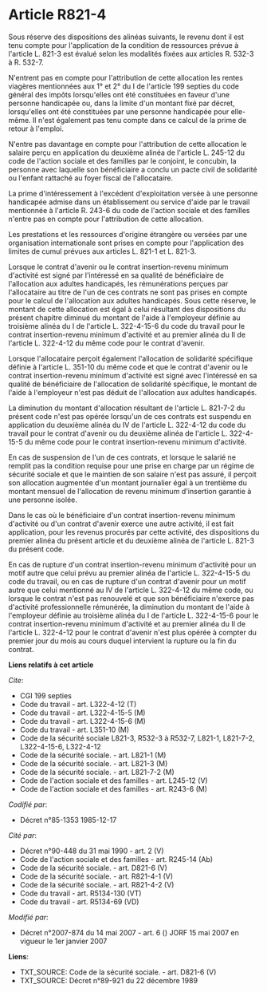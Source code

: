 # Article R821-4

Sous réserve des dispositions des alinéas suivants, le revenu dont il est tenu compte pour l'application de la condition de
ressources prévue à l'article L. 821-3 est évalué selon les modalités fixées aux articles R. 532-3 à R. 532-7.

N'entrent pas en compte pour l'attribution de cette allocation les rentes viagères mentionnées aux 1° et 2° du I de l'article
199 septies du code général des impôts lorsqu'elles ont été constituées en faveur d'une personne handicapée ou, dans la
limite d'un montant fixé par décret, lorsqu'elles ont été constituées par une personne handicapée pour elle-même. Il n'est
également pas tenu compte dans ce calcul de la prime de retour à l'emploi.

N'entre pas davantage en compte pour l'attribution de cette allocation le salaire perçu en application du deuxième alinéa de
l'article L. 245-12 du code de l'action sociale et des familles par le conjoint, le concubin, la personne avec laquelle son
bénéficiaire a conclu un pacte civil de solidarité ou l'enfant rattaché au foyer fiscal de l'allocataire.

La prime d'intéressement à l'excédent d'exploitation versée à une personne handicapée admise dans un établissement ou service
d'aide par le travail mentionnée à l'article R. 243-6 du code de l'action sociale et des familles n'entre pas en compte pour
l'attribution de cette allocation.

Les prestations et les ressources d'origine étrangère ou versées par une organisation internationale sont prises en compte
pour l'application des limites de cumul prévues aux articles L. 821-1 et L. 821-3.

Lorsque le contrat d'avenir ou le contrat insertion-revenu minimum d'activité est signé par l'intéressé en sa qualité de
bénéficiaire de l'allocation aux adultes handicapés, les rémunérations perçues par l'allocataire au titre de l'un de ces
contrats ne sont pas prises en compte pour le calcul de l'allocation aux adultes handicapés. Sous cette réserve, le montant
de cette allocation est égal à celui résultant des dispositions du présent chapitre diminué du montant de l'aide à
l'employeur définie au troisième alinéa du I de l'article L. 322-4-15-6 du code du travail pour le contrat insertion-revenu
minimum d'activité et au premier alinéa du II de l'article L. 322-4-12 du même code pour le contrat d'avenir.

Lorsque l'allocataire perçoit également l'allocation de solidarité spécifique définie à l'article L. 351-10 du même code et
que le contrat d'avenir ou le contrat insertion-revenu minimum d'activité est signé avec l'intéressé en sa qualité de
bénéficiaire de l'allocation de solidarité spécifique, le montant de l'aide à l'employeur n'est pas déduit de l'allocation
aux adultes handicapés.

La diminution du montant d'allocation résultant de l'article L. 821-7-2 du présent code n'est pas opérée lorsqu'un de ces
contrats est suspendu en application du deuxième alinéa du IV de l'article L. 322-4-12 du code du travail pour le contrat
d'avenir ou du deuxième alinéa de l'article L. 322-4-15-5 du même code pour le contrat insertion-revenu minimum d'activité.

En cas de suspension de l'un de ces contrats, et lorsque le salarié ne remplit pas la condition requise pour une prise en
charge par un régime de sécurité sociale et que le maintien de son salaire n'est pas assuré, il perçoit son allocation
augmentée d'un montant journalier égal à un trentième du montant mensuel de l'allocation de revenu minimum d'insertion
garantie à une personne isolée.

Dans le cas où le bénéficiaire d'un contrat insertion-revenu minimum d'activité ou d'un contrat d'avenir exerce une autre
activité, il est fait application, pour les revenus procurés par cette activité, des dispositions du premier alinéa du
présent article et du deuxième alinéa de l'article L. 821-3 du présent code.

En cas de rupture d'un contrat insertion-revenu minimum d'activité pour un motif autre que celui prévu au premier alinéa de
l'article L. 322-4-15-5 du code du travail, ou en cas de rupture d'un contrat d'avenir pour un motif autre que celui
mentionné au IV de l'article L. 322-4-12 du même code, ou lorsque le contrat n'est pas renouvelé et que son bénéficiaire
n'exerce pas d'activité professionnelle rémunérée, la diminution du montant de l'aide à l'employeur définie au troisième
alinéa du I de l'article L. 322-4-15-6 pour le contrat insertion-revenu minimum d'activité et au premier alinéa du II de
l'article L. 322-4-12 pour le contrat d'avenir n'est plus opérée à compter du premier jour du mois au cours duquel intervient
la rupture ou la fin du contrat.

**Liens relatifs à cet article**

_Cite_:

  - CGI 199 septies
  - Code du travail - art. L322-4-12 (T)
  - Code du travail - art. L322-4-15-5 (M)
  - Code du travail - art. L322-4-15-6 (M)
  - Code du travail - art. L351-10 (M)
  - Code de la sécurité sociale L821-3, R532-3 à R532-7, L821-1, L821-7-2, L322-4-15-6, L322-4-12
  - Code de la sécurité sociale. - art. L821-1 (M)
  - Code de la sécurité sociale. - art. L821-3 (M)
  - Code de la sécurité sociale. - art. L821-7-2 (M)
  - Code de l'action sociale et des familles - art. L245-12 (V)
  - Code de l'action sociale et des familles - art. R243-6 (M)

_Codifié par_:

  - Décret n°85-1353 1985-12-17

_Cité par_:

  - Décret n°90-448 du 31 mai 1990 - art. 2 (V)
  - Code de l'action sociale et des familles - art. R245-14 (Ab)
  - Code de la sécurité sociale. - art. D821-6 (V)
  - Code de la sécurité sociale. - art. R821-4-1 (V)
  - Code de la sécurité sociale. - art. R821-4-2 (V)
  - Code du travail - art. R5134-130 (VT)
  - Code du travail - art. R5134-69 (VD)

_Modifié par_:

  - Décret n°2007-874 du 14 mai 2007 - art. 6 () JORF 15 mai 2007 en vigueur le 1er janvier 2007

**Liens**:

  - TXT_SOURCE: Code de la sécurité sociale. - art. D821-6 (V)
  - TXT_SOURCE: Décret n°89-921 du 22 décembre 1989
